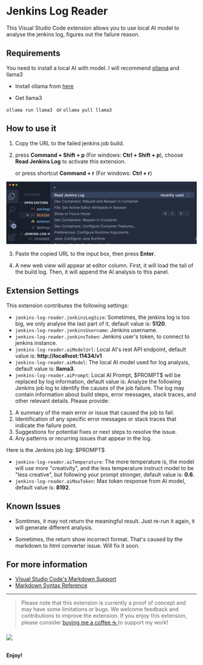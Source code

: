 # Jenkins Log Reader

This Visual Studio Code extension allows you to use local AI model to analyse the jenkins log, figures out the failure reason.

## Requirements

You need to install a local AI with model. I will recommend [ollama](https://ollama.com/) and llama3

- Install ollama from [here](https://ollama.com/download)

- Get llama3

`ollama run llama3 ` or `ollama pull llama3`

## How to use it

1. Copy the URL to the failed jenkins job build.

2. press **Command + Shift + p** (For windows: **Ctrl + Shift + p**), choose **Read Jenkins Log** to activate this extension.

   or press shortcut **Command + r** (For windows: **Ctrl + r**)

<img src="resources/activate.png" alt="Settings" />

3. Paste the copied URL to the input box, then press **Enter**.

4. A new web view will appear at editor column. First, it will load the tail of the build log. Then, it will append the AI analysis to this panel.

## Extension Settings

This extension contributes the following settings:

- `jenkins-log-reader.jenkinsLogSize`: Sometimes, the jenkins log is too big, we only analyse the last part of it, default value is: **5120**.
- `jenkins-log-reader.jenkinsUsername`: Jenkins username.
- `jenkins-log-reader.jenkinsToken`: Jenkins user's token, to connect to jenkins instance.
- `jenkins-log-reader.aiModelUrl`: Local AI's rest API endpoint, default value is: **http://localhost:11434/v1**
- `jenkins-log-reader.aiModel`: The local AI model used for log analysis, default value is: **llama3**.
- `jenkins-log-reader.aiPrompt`: Local AI Prompt, \$PROMPT\$ will be replaced by log information, default value is: Analyze the following Jenkins job log to identify the causes of the job failure. The log may contain information about build steps, error messages, stack traces, and other relevant details. Please provide:

1. A summary of the main error or issue that caused the job to fail.
2. Identification of any specific error messages or stack traces that indicate the failure point.
3. Suggestions for potential fixes or next steps to resolve the issue.
4. Any patterns or recurring issues that appear in the log.

Here is the Jenkins job log: \$PROMPT\$

- `jenkins-log-reader.aiTemperature`: The more temperature is, the model will use more \"creativity\", and the less temperature instruct model to be \"less creative\", but following your prompt stronger, default value is: **0.6**.
- `jenkins-log-reader.aiMaxToken`: Max token response from AI model, default value is: **8192**.

## Known Issues

- Somtimes, it may not return the meaningful result. Just re-run it again, it will generate different analysis.

- Sometimes, the return show incorrect format. That's caused by the markdown to html converter issue. Will fix it soon.

## For more information

- [Visual Studio Code's Markdown Support](http://code.visualstudio.com/docs/languages/markdown)
- [Markdown Syntax Reference](https://help.github.com/articles/markdown-basics/)

---

> Please note that this extension is currently a proof of concept and may have some limitations or bugs. We welcome feedback and contributions to improve the extension. If you enjoy this extension, please consider [buying me a coffee ☕️ ](https://www.buymeacoffee.com/huangjien) to support my work!

<div >
            <a href="https://www.buymeacoffee.com/huangjien" target="_blank" style="display: inline-block;">
                <img
                    src="https://img.shields.io/badge/Donate-Buy%20Me%20A%20Coffee-orange.svg?style=flat-square&logo=buymeacoffee" 
                    align="center"
                />
            </a></div>
<br />

**Enjoy!**
